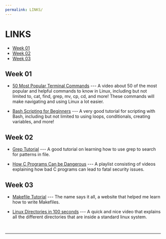 ```yaml
---
permalink: LINKS/
---
```


# LINKS
- [Week 01](#week-01)
- [Week 02](#week-02)
- [Week 03](#week-03)

## Week 01
- [50 Most Popular Terminal Commands](https://www.youtube.com/watch?v=ZtqBQ68cfJc) --- 
A video about 50 of the most popular and helpful commands to know in Linux, including but not limited to, cat, find, grep, mv, cp, cd, and more! These commands will make navigating and using Linux a lot easier.

- [Bash Scripting for Beginners](https://www.youtube.com/watch?v=tK9Oc6AEnR4) ---
A very good tutorial for scripting with Bash, including but not limited to using loops, conditionals, creating variables, and more!

## Week 02
- [Grep Tutorial](https://www.youtube.com/watch?v=VGgTmxXp7xQ&pp=ygUFZ3JlcCA%3D) ---
A good tutorial on learning how to use grep to search for patterns in file.

- [How C Programs Can be Dangerous](https://www.youtube.com/playlist?list=PLhixgUqwRTjxglIswKp9mpkfPNfHkzyeN) ---
A playlist consisting of videos explaining how bad C programs can lead to fatal security issues.

## Week 03
- [Makefile Tutorial](https://makefiletutorial.com/) ---
The name says it all, a website that helped me learn how to write Makefiles.

- [Linux Directories in 100 seconds](https://www.youtube.com/watch?v=42iQKuQodW4) ---
A quick and nice video that explains all the different directories that are inside a standard linux system.

<br>
<hr>
